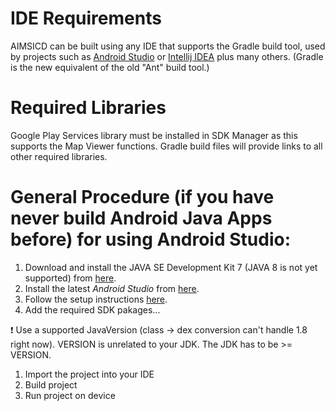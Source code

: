 # IDE Requirements
AIMSICD can be built using any IDE that supports the Gradle build tool, used by projects such as [Android Studio](http://developer.android.com/sdk/installing/studio.html) or [Intellij IDEA](http://www.jetbrains.com/idea/) plus many others. (Gradle is the new equivalent of the old "Ant" build tool.)

# Required Libraries
Google Play Services library must be installed in SDK Manager as this supports the Map Viewer functions. Gradle build files will provide links to all other required libraries.

# General Procedure (if you have never build Android Java Apps before) for using Android Studio:
1. Download and install the JAVA SE Development Kit 7 (JAVA 8 is not yet supported) from [here](http://www.oracle.com/technetwork/java/javase/downloads/jdk7-downloads-1880260.html).
2. Install the latest *Android Studio* from [here](http://developer.android.com/sdk/installing/studio.html).
3. Follow the setup instructions [here](http://developer.android.com/sdk/installing/index.html?pkg=studio).
4. Add the required SDK pakages...

:exclamation: Use a supported JavaVersion (class -> dex conversion can't handle 1.8 right now). VERSION is unrelated to your JDK. The JDK has to be >= VERSION.

1. Import the project into your IDE
2. Build project 
3. Run project on device

